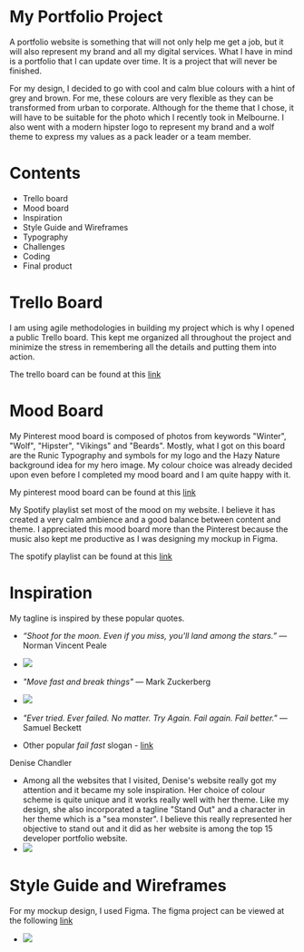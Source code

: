 # My Portfolio Project
A portfolio website is something that will not only help me get a job, but it will also represent my brand and all my digital services. What I have in mind is a portfolio that I can update over time. It is a project that will never be finished.

For my design, I decided to go with cool and calm blue colours with a hint of grey and brown. For me, these colours are very flexible as they can be transformed from urban to corporate. Although for the theme that I chose, it will have to be suitable for the photo which I recently took in Melbourne.  I also went with a modern hipster logo to represent my brand and a wolf theme to express my values as a pack leader or a team member.

# Contents
- Trello board
- Mood board
- Inspiration
- Style Guide and Wireframes
- Typography
- Challenges
- Coding
- Final product

# Trello Board
I am using agile methodologies in building my project which is why I opened a public Trello board. This kept me organized all throughout the project and minimize the stress in remembering all the details and putting them into action.

The trello board can be found at this [link](https://trello.com/b/pEZaMjod)

# Mood Board
My Pinterest mood board is composed of photos from keywords "Winter", "Wolf", "Hipster", "Vikings" and "Beards". Mostly, what I got on this board are the Runic Typography and symbols for my logo and the Hazy Nature background idea for my hero image. My colour choice was already decided upon even before I completed my mood board and I am quite happy with it.

My pinterest mood board can be found at this [link](https://au.pinterest.com/glenndimaliwat/portfolio-moodboard/)

My Spotify playlist set most of the mood on my website. I believe it has created a very calm ambience and a good balance between content and theme. I appreciated this mood board more than the Pinterest because the music also kept me productive as I was designing my mockup in Figma.

The spotify playlist can be found at this [link](https://goo.gl/qkK2sU)

# Inspiration
My tagline is inspired by these popular quotes.
+ *“Shoot for the moon. Even if you miss, you'll land among the stars.”* ― Norman Vincent Peale
- ![](http://www.glenndimaliwat.com/assets/img/inspiration/aimmoon.jpg)
+ *"Move fast and break things"* — Mark Zuckerberg
- ![](http://www.glenndimaliwat.com/assets/img/inspiration/zuckerberg.jpg)
+ *"Ever tried. Ever failed. No matter. Try Again. Fail again. Fail better."* — Samuel Beckett

+ Other popular *fail fast* slogan - [link](https://www.startupinstitute.com/blog/2015-5-6-inspirational-quotes-about-failure)

Denise Chandler
- Among all the websites that I visited, Denise's website really got my attention and it became my sole inspiration. Her choice of colour scheme is quite unique and it works really well with her theme. Like my design, she also incorporated a tagline "Stand Out" and a character in her theme which is a "sea monster". I believe this really represented her objective to stand out and it did as her website is among the top 15 developer portfolio website.
- ![](http://www.glenndimaliwat.com/assets/img/inspiration/denisechandler.png)

# Style Guide and Wireframes
For my mockup design, I used Figma. The figma project can be viewed at the following [link](https://www.figma.com/file/VNYTgiznPFjlymYOYqoL6rDv/Portfolio)

- ![](http://www.glenndimaliwat.com/assets/img/wireframes/figma.png)

